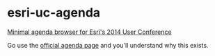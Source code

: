 esri-uc-agenda
==========

[Minimal agenda browser for Esri's 2014 User Conference](http://swingley.github.io/esri-uc-agenda/)

Go use the [official agenda page](http://www.esri.com/events/user-conference/agenda) and you'll understand why this exists.
